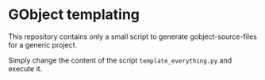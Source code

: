 # GObject templating

This repository contains only a small script to generate gobject-source-files
for a generic project.

Simply change the content of the script `template_everything.py` and execute it.
